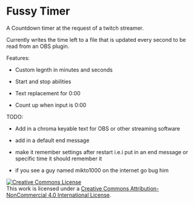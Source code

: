 Fussy Timer
======

A Countdown timer at the request of a twitch streamer.

Currently writes the time left to a file that is updated every second to be read from an OBS plugin.


Features:

-   Custom legnth in minutes and seconds 
  
-   Start and stop abilities
  
-   Text replacement for 0:00
  
-   Count up when input is 0:00
  
  
TODO:

-   Add in a chroma keyable text for OBS or other streaming software

-   add in a default end message

-   make it remember settings after restart i.e.i put in an end message or specific time it should remember it

-   if you see a guy named mikto1000 on the internet go bug him

  <a rel="license" href="http://creativecommons.org/licenses/by-nc/4.0/"><img alt="Creative Commons License" style="border-width:0" src="https://i.creativecommons.org/l/by-nc/4.0/88x31.png" /></a><br />This work is licensed under a <a rel="license" href="http://creativecommons.org/licenses/by-nc/4.0/">Creative Commons Attribution-NonCommercial 4.0 International License</a>.